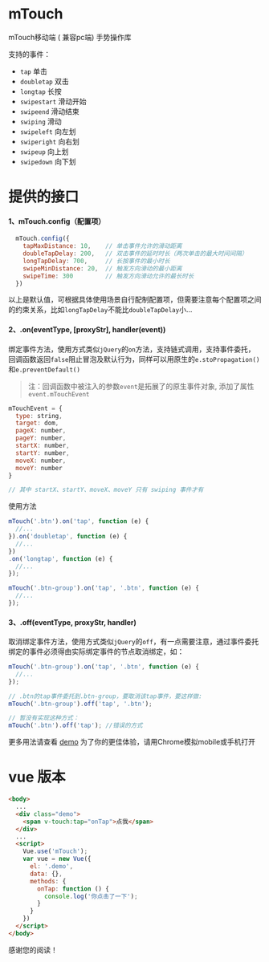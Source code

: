 # mTouch
mTouch移动端 ( 兼容pc端) 手势操作库


支持的事件：
* `tap`  单击
* `doubletap` 双击
* `longtap`  长按
* `swipestart`  滑动开始
* `swipeend`  滑动结束
* `swiping` 滑动
* `swipeleft` 向左划
* `swiperight` 向右划
* `swipeup` 向上划
* `swipedown` 向下划

# 提供的接口
#### 1、mTouch.config（配置项）

```javascript
  mTouch.config({
    tapMaxDistance: 10,    // 单击事件允许的滑动距离
    doubleTapDelay: 200,   // 双击事件的延时时长（两次单击的最大时间间隔）
    longTapDelay: 700,     // 长按事件的最小时长
    swipeMinDistance: 20,  // 触发方向滑动的最小距离
    swipeTime: 300	       // 触发方向滑动允许的最长时长
  })
```

以上是默认值，可根据具体使用场景自行配制配置项，但需要注意每个配置项之间的约束关系，比如`longTapDelay`不能比`doubleTapDelay`小...

#### 2、.on(eventType, [proxyStr], handler(event))

绑定事件方法，使用方式类似`jQuery`的`on`方法，支持链式调用，支持事件委托，回调函数返回`false`阻止冒泡及默认行为，同样可以用原生的`e.stoPropagation()`和`e.preventDefault()`

> 注：回调函数中被注入的参数`event`是拓展了的原生事件对象, 添加了属性`event.mTouchEvent`

```javascript
mTouchEvent = {
  type: string,
  target: dom,
  pageX: number,
  pageY: number,
  startX: number,
  startY: number,
  moveX: number,
  moveY: number
}

// 其中 startX、startY、moveX、moveY 只有 swiping 事件才有
```

使用方法
```javascript
mTouch('.btn').on('tap', function (e) {
  //...
}).on('doubletap', function (e) {
  //...
})
.on('longtap', function (e) {
  //...
});

mTouch('.btn-group').on('tap', '.btn', function (e) {
  //...
});
```

#### 3、.off(eventType, proxyStr, handler)
取消绑定事件方法，使用方式类似`jQuery`的`off`，有一点需要注意，通过事件委托绑定的事件必须得由实际绑定事件的节点取消绑定，如：
```javascript
mTouch('.btn-group').on('tap', '.btn', function (e) {
  //...
});

// .btn的tap事件委托到.btn-group，要取消该tap事件，要这样做:
mTouch('.btn-group').off('tap', '.btn');

// 暂没有实现这种方式：
mTouch('.btn').off('tap'); //错误的方式
```

更多用法请查看 [demo](http://htmlpreview.github.io/?https://github.com/DMQ/mTouch/blob/master/src/demo.html) 为了你的更佳体验，请用Chrome模拟mobile或手机打开

# vue 版本
```html
<body>
  ...
  <div class="demo">
    <span v-touch:tap="onTap">点我</span>
  </div>
  ...
  <script>
    Vue.use('mTouch');
    var vue = new Vue({
      el: '.demo',
      data: {},
      methods: {
        onTap: function () {
          console.log('你点击了一下');
        }
      }
    })
  </script>
</body>
```

感谢您的阅读！
